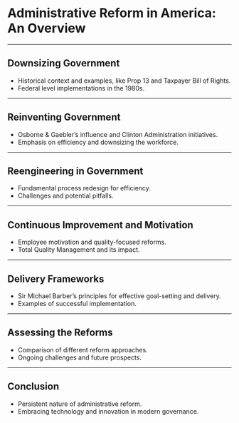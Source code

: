 # Administrative Reform in America: An Overview

---

## Downsizing Government
- Historical context and examples, like Prop 13 and Taxpayer Bill of Rights.
- Federal level implementations in the 1980s.

---

## Reinventing Government
- Osborne & Gaebler’s influence and Clinton Administration initiatives.
- Emphasis on efficiency and downsizing the workforce.

---

## Reengineering in Government
- Fundamental process redesign for efficiency.
- Challenges and potential pitfalls.

---

## Continuous Improvement and Motivation
- Employee motivation and quality-focused reforms.
- Total Quality Management and its impact.

---

## Delivery Frameworks
- Sir Michael Barber’s principles for effective goal-setting and delivery.
- Examples of successful implementation.

---

## Assessing the Reforms
- Comparison of different reform approaches.
- Ongoing challenges and future prospects.

---

## Conclusion
- Persistent nature of administrative reform.
- Embracing technology and innovation in modern governance.
